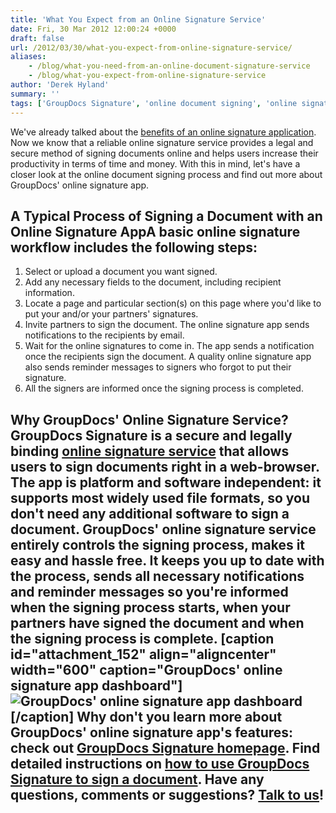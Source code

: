 ```yaml
---
title: 'What You Expect from an Online Signature Service'
date: Fri, 30 Mar 2012 12:00:24 +0000
draft: false
url: /2012/03/30/what-you-expect-from-online-signature-service/
aliases:
    - /blog/what-you-need-from-an-online-document-signature-service
    - /blog/what-you-expect-from-online-signature-service
author: 'Derek Hyland'
summary: ''
tags: ['GroupDocs Signature', 'online document signing', 'online signature', 'online signature service', 'sign documents online', 'zArchive']
---
```


We've already talked about the [benefits of an online signature application](https://blog.groupdocs.com/why-use-online-signature-app). Now we know that a reliable online signature service provides a legal and secure method of signing documents online and helps users increase their productivity in terms of time and money. With this in mind, let's have a closer look at the online document signing process and find out more about GroupDocs' online signature app.

## A Typical Process of Signing a Document with an Online Signature AppA basic online signature workflow includes the following steps:

1.  Select or upload a document you want signed.
2.  Add any necessary fields to the document, including recipient information.
3.  Locate a page and particular section(s) on this page where you'd like to put your and/or your partners' signatures.
4.  Invite partners to sign the document. The online signature app sends notifications to the recipients by email.
5.  Wait for the online signatures to come in. The app sends a notification once the recipients sign the document. A quality online signature app also sends reminder messages to signers who forgot to put their signature.
6.  All the signers are informed once the signing process is completed.

## Why GroupDocs' Online Signature Service?GroupDocs Signature is a secure and legally binding [online signature service](http://groupdocs.com/apps/signature) that allows users to sign documents right in a web-browser. The app is platform and software independent: it supports most widely used file formats, so you don't need any additional software to sign a document. GroupDocs' online signature service entirely controls the signing process, makes it easy and hassle free. It keeps you up to date with the process, sends all necessary notifications and reminder messages so you're informed when the signing process starts, when your partners have signed the document and when the signing process is complete. \[caption id="attachment\_152" align="aligncenter" width="600" caption="GroupDocs' online signature app dashboard"\]![GroupDocs' online signature app dashboard](https://blog.groupdocs.com/wp-content/uploads/sites/4/2012/03/Customised-Signature-Dashboard_blog.png "GroupDocs' online signature app dashboard")\[/caption\] Why don't you learn more about GroupDocs' online signature app's features: check out [GroupDocs Signature homepage](http://groupdocs.com/apps/signature). Find detailed instructions on [how to use GroupDocs Signature to sign a document](https://blog.groupdocs.com/how-to-use-groupdocs-online-signature-app-to-sign-document). Have any questions, comments or suggestions? [Talk to us](http://groupdocs.com/corporate/contact-us)!




